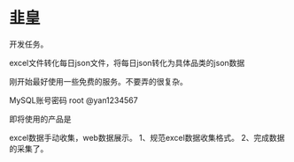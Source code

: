 # 韭皇

开发任务。

excel文件转化每日json文件，将每日json转化为具体品类的json数据

刚开始最好使用一些免费的服务。不要弄的很复杂。

MySQL账号密码
root
@yan1234567


即将使用的产品是


excel数据手动收集，web数据展示。
1、规范excel数据收集格式。
2、完成数据的采集了。

